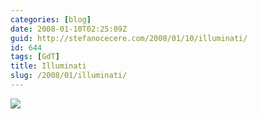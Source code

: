 ```yaml
---
categories: [blog]
date: 2008-01-10T02:25:09Z
guid: http://stefanocecere.com/2008/01/10/illuminati/
id: 644
tags: [GdT]
title: Illuminati
slug: /2008/01/illuminati/
---
```


![](illuminati1.jpg)